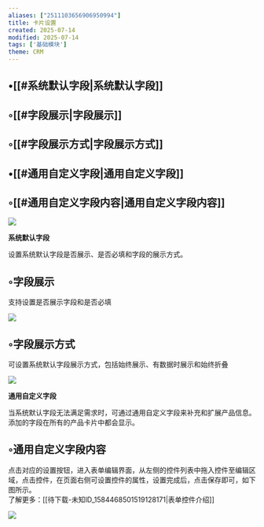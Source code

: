 ```yaml
---
aliases: ["2511103656906950994"]
title: 卡片设置
created: 2025-07-14
modified: 2025-07-14
tags: ['基础模块']
theme: CRM
---
```


## •[[#系统默认字段|系统默认字段]]

## ◦[[#字段展示|字段展示]]

## ◦[[#字段展示方式|字段展示方式]]

## •[[#通用自定义字段|通用自定义字段]]

## ◦[[#通用自定义字段内容|通用自定义字段内容]]

![](3d6d5bb78aa9b55c1a909a0ae2ce437c.jpg)

**系统默认字段**

设置系统默认字段是否展示、是否必填和字段的展示方式。

## ◦字段展示

支持设置是否展示字段和是否必填

![](d3e2afa09faabf16d9618bad63183e2c.jpg)

## ◦字段展示方式

可设置系统默认字段展示方式，包括始终展示、有数据时展示和始终折叠

![](30a8adcdc2ecc9c8c67adda4afa89724.jpg)

**通用自定义字段**

当系统默认字段无法满足需求时，可通过通用自定义字段来补充和扩展产品信息。添加的字段在所有的产品卡片中都会显示。

## ◦通用自定义字段内容

点击对应的设置按钮，进入表单编辑界面，从左侧的控件列表中拖入控件至编辑区域，点击控件，在页面右侧可设置控件的属性，设置完成后，点击保存即可，如下图所示。  
了解更多：[[待下载-未知ID_1584468501519128171|表单控件介绍]]

![](8dcab02a1881bed0f43bc93eb4e769d5.jpg)